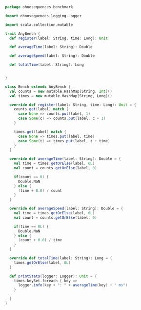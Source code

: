 
```scala
package ohnosequences.benchmark

import ohnosequences.logging.Logger

import scala.collection.mutable

trait AnyBench {
  def register(label: String, time: Long): Unit

  def averageTime(label: String): Double

  def averageSpeed(label: String): Double

  def totalTime(label: String): Long


}

class Bench extends AnyBench {
  val counts = new mutable.HashMap[String, Int]()
  val times = new mutable.HashMap[String, Long]()

  override def register(label: String, time: Long): Unit = {
    counts.get(label) match {
      case None => counts.put(label, 1)
      case Some(c) => counts.put(label, c + 1)
    }

    times.get(label) match {
      case None => times.put(label, time)
      case Some(t) => times.put(label, t + time)
    }
  }

  override def averageTime(label: String): Double = {
    val time = times.getOrElse(label, 0L)
    val count = counts.getOrElse(label, 0)

    if(count == 0) {
      Double.NaN
    } else {
      (time + 0.0) / count
    }
  }

  override def averageSpeed(label: String): Double = {
    val time = times.getOrElse(label, 0L)
    val count = counts.getOrElse(label, 0)

    if(time == 0L) {
      Double.NaN
    } else {
      (count + 0.0) / time
    }
  }

  override def totalTime(label: String): Long = {
    times.getOrElse(label, 0L)
  }

  def printStats(logger: Logger): Unit = {
    times.keySet.foreach { key =>
      logger.info(key + ": " + averageTime(key) + " ms")
    }

  }
}

```




[main/scala/ohnosequences/awstools/autoscaling/AutoScaling.scala]: ../awstools/autoscaling/AutoScaling.scala.md
[main/scala/ohnosequences/awstools/autoscaling/AutoScalingGroup.scala]: ../awstools/autoscaling/AutoScalingGroup.scala.md
[main/scala/ohnosequences/awstools/autoscaling/LaunchConfiguration.scala]: ../awstools/autoscaling/LaunchConfiguration.scala.md
[main/scala/ohnosequences/awstools/autoscaling/PurchaseModel.scala]: ../awstools/autoscaling/PurchaseModel.scala.md
[main/scala/ohnosequences/awstools/AWSClients.scala]: ../awstools/AWSClients.scala.md
[main/scala/ohnosequences/awstools/dynamodb/DynamoDBUtils.scala]: ../awstools/dynamodb/DynamoDBUtils.scala.md
[main/scala/ohnosequences/awstools/ec2/AMI.scala]: ../awstools/ec2/AMI.scala.md
[main/scala/ohnosequences/awstools/ec2/EC2.scala]: ../awstools/ec2/EC2.scala.md
[main/scala/ohnosequences/awstools/ec2/Filters.scala]: ../awstools/ec2/Filters.scala.md
[main/scala/ohnosequences/awstools/ec2/InstanceSpecs.scala]: ../awstools/ec2/InstanceSpecs.scala.md
[main/scala/ohnosequences/awstools/ec2/InstanceType.scala]: ../awstools/ec2/InstanceType.scala.md
[main/scala/ohnosequences/awstools/ec2/LaunchSpecs.scala]: ../awstools/ec2/LaunchSpecs.scala.md
[main/scala/ohnosequences/awstools/ec2/package.scala]: ../awstools/ec2/package.scala.md
[main/scala/ohnosequences/awstools/regions/Region.scala]: ../awstools/regions/Region.scala.md
[main/scala/ohnosequences/awstools/s3/S3.scala]: ../awstools/s3/S3.scala.md
[main/scala/ohnosequences/awstools/sns/SNS.scala]: ../awstools/sns/SNS.scala.md
[main/scala/ohnosequences/awstools/sns/Topic.scala]: ../awstools/sns/Topic.scala.md
[main/scala/ohnosequences/awstools/sqs/Queue.scala]: ../awstools/sqs/Queue.scala.md
[main/scala/ohnosequences/awstools/sqs/SQS.scala]: ../awstools/sqs/SQS.scala.md
[main/scala/ohnosequences/awstools/utils/AutoScalingUtils.scala]: ../awstools/utils/AutoScalingUtils.scala.md
[main/scala/ohnosequences/awstools/utils/DynamoDBUtils.scala]: ../awstools/utils/DynamoDBUtils.scala.md
[main/scala/ohnosequences/awstools/utils/SQSUtils.scala]: ../awstools/utils/SQSUtils.scala.md
[main/scala/ohnosequences/benchmark/Benchmark.scala]: Benchmark.scala.md
[main/scala/ohnosequences/logging/Logger.scala]: ../logging/Logger.scala.md
[main/scala/ohnosequences/logging/S3Logger.scala]: ../logging/S3Logger.scala.md
[test/scala/ohnosequences/awstools/AWSClients.scala]: ../../../../test/scala/ohnosequences/awstools/AWSClients.scala.md
[test/scala/ohnosequences/awstools/EC2Tests.scala]: ../../../../test/scala/ohnosequences/awstools/EC2Tests.scala.md
[test/scala/ohnosequences/awstools/RegionTests.scala]: ../../../../test/scala/ohnosequences/awstools/RegionTests.scala.md
[test/scala/ohnosequences/awstools/S3Tests.scala]: ../../../../test/scala/ohnosequences/awstools/S3Tests.scala.md
[test/scala/ohnosequences/awstools/SQSTests.scala]: ../../../../test/scala/ohnosequences/awstools/SQSTests.scala.md